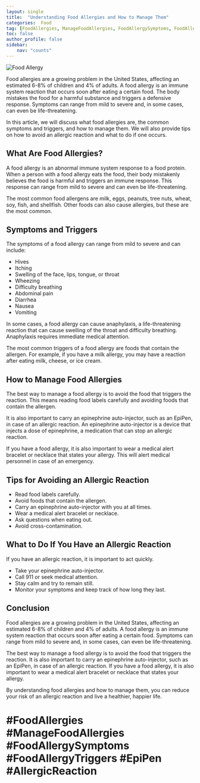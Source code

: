 ```yaml
---
layout: single
title:  "Understanding Food Allergies and How to Manage Them"
categories:  Food
tag: [FoodAllergies, ManageFoodAllergies, FoodAllergySymptoms, FoodAllergyTriggers, EpiPen, AllergicReaction, ]
toc: false
author_profile: false
sidebar:
    nav: "counts"
---
```

    
![Food Allergy](https://images.pexels.com/photos/1408664/pexels-photo-1408664.jpeg?auto=compress&cs=tinysrgb&dpr=2&h=650&w=940)

Food allergies are a growing problem in the United States, affecting an estimated 6-8% of children and 4% of adults. A food allergy is an immune system reaction that occurs soon after eating a certain food. The body mistakes the food for a harmful substance and triggers a defensive response. Symptoms can range from mild to severe and, in some cases, can even be life-threatening.

In this article, we will discuss what food allergies are, the common symptoms and triggers, and how to manage them. We will also provide tips on how to avoid an allergic reaction and what to do if one occurs.

## What Are Food Allergies?

A food allergy is an abnormal immune system response to a food protein. When a person with a food allergy eats the food, their body mistakenly believes the food is harmful and triggers an immune response. This response can range from mild to severe and can even be life-threatening.

The most common food allergens are milk, eggs, peanuts, tree nuts, wheat, soy, fish, and shellfish. Other foods can also cause allergies, but these are the most common.

## Symptoms and Triggers

The symptoms of a food allergy can range from mild to severe and can include:

- Hives
- Itching
- Swelling of the face, lips, tongue, or throat
- Wheezing
- Difficulty breathing
- Abdominal pain
- Diarrhea
- Nausea
- Vomiting

In some cases, a food allergy can cause anaphylaxis, a life-threatening reaction that can cause swelling of the throat and difficulty breathing. Anaphylaxis requires immediate medical attention.

The most common triggers of a food allergy are foods that contain the allergen. For example, if you have a milk allergy, you may have a reaction after eating milk, cheese, or ice cream.

## How to Manage Food Allergies

The best way to manage a food allergy is to avoid the food that triggers the reaction. This means reading food labels carefully and avoiding foods that contain the allergen.

It is also important to carry an epinephrine auto-injector, such as an EpiPen, in case of an allergic reaction. An epinephrine auto-injector is a device that injects a dose of epinephrine, a medication that can stop an allergic reaction.

If you have a food allergy, it is also important to wear a medical alert bracelet or necklace that states your allergy. This will alert medical personnel in case of an emergency.

## Tips for Avoiding an Allergic Reaction

- Read food labels carefully.
- Avoid foods that contain the allergen.
- Carry an epinephrine auto-injector with you at all times.
- Wear a medical alert bracelet or necklace.
- Ask questions when eating out.
- Avoid cross-contamination.

## What to Do If You Have an Allergic Reaction

If you have an allergic reaction, it is important to act quickly.

- Take your epinephrine auto-injector.
- Call 911 or seek medical attention.
- Stay calm and try to remain still.
- Monitor your symptoms and keep track of how long they last.

## Conclusion

Food allergies are a growing problem in the United States, affecting an estimated 6-8% of children and 4% of adults. A food allergy is an immune system reaction that occurs soon after eating a certain food. Symptoms can range from mild to severe and, in some cases, can even be life-threatening.

The best way to manage a food allergy is to avoid the food that triggers the reaction. It is also important to carry an epinephrine auto-injector, such as an EpiPen, in case of an allergic reaction. If you have a food allergy, it is also important to wear a medical alert bracelet or necklace that states your allergy.

By understanding food allergies and how to manage them, you can reduce your risk of an allergic reaction and live a healthier, happier life.

# #FoodAllergies #ManageFoodAllergies #FoodAllergySymptoms #FoodAllergyTriggers #EpiPen #AllergicReaction